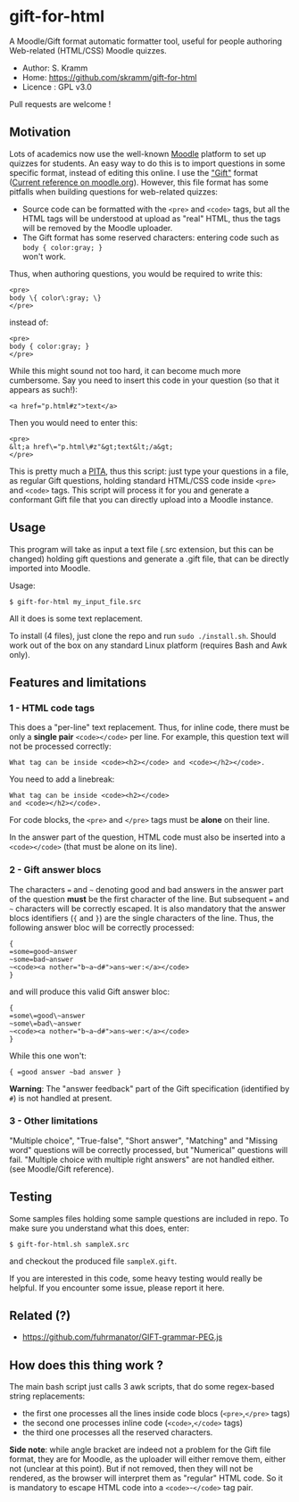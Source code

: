 # gift-for-html

A Moodle/Gift format automatic formatter tool, useful for people authoring Web-related (HTML/CSS) Moodle quizzes.

 * Author: S. Kramm
 * Home: https://github.com/skramm/gift-for-html
 * Licence : GPL v3.0

Pull requests are welcome !

## Motivation

Lots of academics now use the well-known [Moodle](https://en.wikipedia.org/wiki/Moodle) platform to set up quizzes for students.
An easy way to do this is to import questions in some specific format, instead of editing this online.
I use the ["Gift"](https://en.wikipedia.org/wiki/GIFT_(file_format))
format
([Current reference on moodle.org](https://docs.moodle.org/38/en/GIFT_format)).
However, this file format has some pitfalls when building questions for web-related quizzes:
 * Source code can be formatted with the `<pre>` and `<code>` tags, but all the HTML tags will be understood at upload as "real" HTML, thus the tags will be removed by the Moodle uploader.
 * The Gift format has some reserved characters: entering code such as<br>
`body { color:gray; }`<br>
won't work.

Thus, when authoring questions, you would be required to write this:
```
<pre>
body \{ color\:gray; \}
</pre>
```
instead of:
```
<pre>
body { color:gray; }
</pre>
```
While this might sound not too hard, it can become much more cumbersome.
Say you need to insert this code in your question (so that it appears as such!):
```
<a href="p.html#z">text</a>
```
Then you would need to enter this:
```
<pre>
&lt;a href\="p.html\#z"&gt;text&lt;/a&gt;
</pre>
```

This is pretty much a [PITA](https://en.wiktionary.org/wiki/PITA), thus this script:
just type your questions in a file, as regular Gift questions, holding standard HTML/CSS code inside `<pre>` and `<code>` tags.
This script will process it for you and generate a conformant Gift file that you can directly upload into a Moodle instance.

## Usage
This program will take as input a text file (.src extension, but this can be changed)
holding gift questions
and generate a .gift file, that can be directly imported into Moodle.

Usage:
```
$ gift-for-html my_input_file.src
```

All it does is some text replacement.

To install (4 files), just clone the repo and run `sudo ./install.sh`.
Should work out of the box on any standard Linux platform (requires Bash and Awk only).

## Features and limitations


### 1 - HTML code tags
This does a "per-line" text replacement.
Thus, for inline code, there must be only a **single pair** `<code></code>` per line.
For example, this question text will not be processed correctly:
```
What tag can be inside <code><h2></code> and <code></h2></code>.
```
You need to add a linebreak:
```
What tag can be inside <code><h2></code>
and <code></h2></code>.
```

For code blocks, the `<pre>` and `</pre>` tags must be **alone** on their line.

In the answer part of the question, HTML code must also be inserted
into a `<code></code>` (that must be alone on its line).


### 2 - Gift answer blocs
The characters `=` and `~` denoting good and bad answers in the answer part of the question **must** be the first character of the line.
But subsequent `=` and `~` characters will be correctly escaped.
It is also mandatory that the answer blocs identifiers (`{` and `}`) are the single characters of the line.
Thus, the following answer bloc will be correctly processed:
```
{
=some=good~answer
~some=bad~answer
~<code><a nother="b~a~d#">ans~wer:</a></code>
}
```
and will produce this valid Gift answer bloc:
```
{
=some\=good\~answer
~some\=bad\~answer
~<code><a nother="b~a~d#">ans~wer:</a></code>
}
```
While this one won't:
```
{ =good answer ~bad answer }
```

**Warning**: The "answer feedback" part of the Gift specification (identified by `#`) is not handled at present.

### 3 - Other limitations

"Multiple choice", "True-false", "Short answer", "Matching" and "Missing word" questions will be correctly processed, but
"Numerical" questions will fail.
"Multiple choice with multiple right answers" are not handled either.
(see Moodle/Gift reference).

## Testing

Some samples files holding some sample questions are included in repo.
To make sure you understand what this does, enter:
```
$ gift-for-html.sh sampleX.src
```
and checkout the produced file `sampleX.gift`.

If you are interested in this code, some heavy testing would really be helpful.
If you encounter some issue, please report it here.

## Related (?)
 * https://github.com/fuhrmanator/GIFT-grammar-PEG.js

## How does this thing work ?

The main bash script just calls 3 awk scripts, that do some regex-based string replacements:
 * the first one processes all the lines inside code blocs (`<pre>`,`</pre>` tags)
 * the second one processes inline code (`<code>`,`</code>` tags)
 * the third one processes all the reserved characters.

**Side note**: while angle bracket are indeed not a problem for the Gift file format, they are for Moodle, as the uploader will either remove them, either not (unclear at this point).
But if not removed, then they will not be rendered, as the browser will interpret them as "regular" HTML code.
So it is mandatory to escape HTML code into a `<code>`-`</code>` tag pair.
